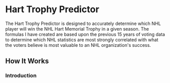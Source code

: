 # Hart Trophy Predictor
The Hart Trophy Predictor is designed to accurately determine which NHL player will win the NHL Hart Memorial Trophy in a given season. The formulas I have created are based upon the previous 15 years of voting data to determine which NHL statistics are most strongly correlated with what the voters believe is most valuable to an NHL organization's success.
## How It Works

### Introduction
